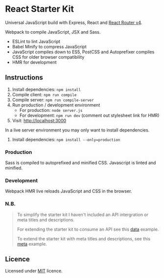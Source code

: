 # React Starter Kit

Universal JavaScript build with Express, React and [React Router v4](https://reacttraining.com/react-router/).

Webpack to compile JavaScript, JSX and Sass.
* ESLint to lint JavaScript
* Babel Minify to compress JavaScript
* JavaScript compiles down to ES5, PostCSS and Autoprefixer compiles CSS for older browser compatibility
* HMR for development

## Instructions

1. Install dependencies: `npm install`
1. Compile client: `npm run compile`
1. Compile server: `npm run compile-server`
1. Run production / development environment
    * For production: `node server.js`
    * For development: `npm run dev` (comment out stylesheet link for HMR)
1. Visit: [http://localhost:3000](http://localhost:3000)

In a live server environment you may only want to install dependencies.
1. Install dependencies: `npm install --only=production`

### Production

Sass is compiled to autoprefixed and minified CSS. Javascript is linted and minified.

### Development

Webpack HMR live reloads JavaScript and CSS in the browser.

### N.B.

> To simplify the starter kit I haven't included an API intergration or meta titles and descriptions.
>
> For extending the starter kit to consume an API see this [data](https://github.com/mauricevancooten/react/tree/master/data) example.
>
> To extend the starter kit with meta titles and descriptions, see this [meta](https://github.com/mauricevancooten/react/tree/master/meta) example.

## Licence

Licensed under [MIT](https://opensource.org/licenses/MIT) licence.
